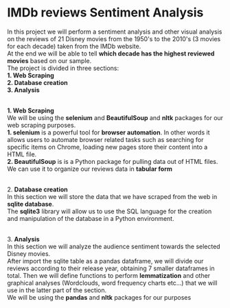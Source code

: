# IMDb reviews Sentiment Analysis
In this project we will perform a sentiment analysis and other visual analysis on the reviews of 21 Disney movies from the 1950's to the 2010's (3 movies for each decade) taken from the IMDb website.
<br> At the end we will be able to tell **which decade has the highest reviewed movies** based on our sample.
<br>The project is divided in three sections:
<br> **1. Web Scraping
<br> 2. Database creation
<br> 3. Analysis**

<br> **1. Web Scraping**
<br> We will be using the **selenium** and **BeautifulSoup** and **nltk** packages for our web scraping purposes.
<br>**1. selenium** is a powerful tool for  **browser automation**. In other words it allows users to automate browser related tasks such as searching for specific items on Chrome,  loading new pages store their content into a HTML file.
<br>**2. BeautifulSoup** is is a Python package for pulling data out of HTML files. We can use it to organize our reviews data in **tabular form**

<br> 2. **Database creation**
<br> In this section we will store the data that we have scraped from the web in **sqlite database**.
<br> The **sqlite3** library will allow us to use the SQL language for the creation and manipulation of the database in a Python environment.

<br> 3. **Analysis**
<br> In this section we will analyze the audience sentiment towards the selected Disney movies.
<br> After import the sqlite table as a pandas dataframe, we will divide our reviews according to their release year, obtaining 7 smaller dataframes in total. Then we will define functions to perform **lemmatization** and other graphical analyses (Wordclouds, word frequency charts etc...) that we will use in the latter part of the section. 
<br> We will be using the **pandas** and **nltk** packages for our purposes 
